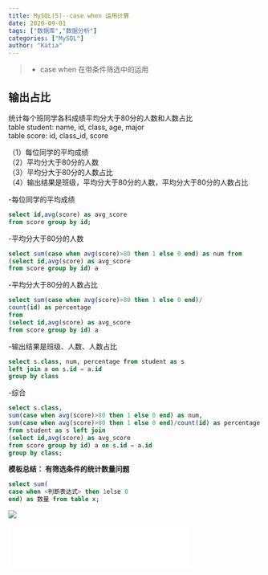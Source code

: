 ```yaml
---
title: MySQL(5)--case when 运用计算
date: 2020-09-01
tags: ["数据库","数据分析"]
categories: ["MySQL"]
author: "Katia"
---
```



> * case when 在带条件筛选中的运用
<!--more-->

## 输出占比  

统计每个班同学各科成绩平均分大于80分的人数和人数占比  
table student: name, id, class, age, major  
table score: id, class_id, score  

（1）每位同学的平均成绩  
（2）平均分大于80分的人数  
（3）平均分大于80分的人数占比  
（4）输出结果是班级，平均分大于80分的人数，平均分大于80分的人数占比  

-每位同学的平均成绩
```sql
select id,avg(score) as avg_score
from score group by id;
```
-平均分大于80分的人数  
```sql
select sum(case when avg(score)>80 then 1 else 0 end) as num from 
(select id,avg(score) as avg_score
from score group by id) a 
```
-平均分大于80分的人数占比   
```sql
select sum(case when avg(score)>80 then 1 else 0 end)/
count(id) as percentage
from 
(select id,avg(score) as avg_score
from score group by id) a
```
-输出结果是班级、人数、人数占比
```sql
select s.class, num, percentage from student as s
left join a on s.id = a.id
group by class
```
-综合
```sql
select s.class, 
sum(case when avg(score)>80 then 1 else 0 end) as num, 
sum(case when avg(score)>80 then 1 else 0 end)/count(id) as percentage
from student as s left join 
(select id,avg(score) as avg_score
from score group by id) a on s.id = a.id
group by class;
```

**模板总结： 有筛选条件的统计数量问题**  
```sql
select sum(
case when <判断表达式> then 1else 0
end) as 数量 from table x;
```

![](https://files.catbox.moe/dhgyoy.png)





<iframe
  frameborder="no"
  border="0"
  marginwidth="0"
  marginheight="0"
  width="360"
  height="86"
  src="//music.163.com/outchain/player?type=2&id=28287132&auto=0&height=66"
></iframe>
